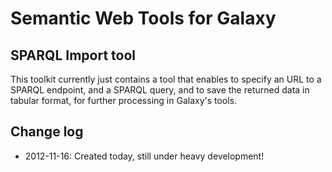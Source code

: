 # Semantic Web Tools for Galaxy #

## SPARQL Import tool ##
This toolkit currently just contains a tool that enables to specify an URL to a SPARQL endpoint, and a SPARQL query, and to save the returned data in tabular format, for further processing in Galaxy's tools.

## Change log ##

* 2012-11-16: Created today, still under heavy development!
